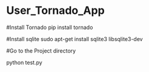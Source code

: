 # User_Tornado_App


#Install Tornado
   pip install tornado

#Install sqlite
   sudo apt-get install sqlite3 libsqlite3-dev

#Go to the Project directory
   
  python test.py
